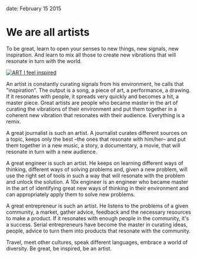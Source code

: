 date: February 15 2015

# We are all artists 

To be great, learn to open your senses to new things, new signals, new inspiration. And learn to mix all those to create new vibrations that will resonate in turn with the world. 

[![ART I feel inspired](public/img/art-I-feel-inspired.jpg)](http://abduzeedo.com/daily-inspiration-394)

An artist is constantly curating signals from his environment, he calls that "inspiration". The output is a song, a piece of art, a performance, a drawing. If it resonates with people, it spreads very quickly and becomes a hit, a master piece. 
Great artists are people who became master in the art of curating the vibrations of their environment and put them together in a coherent new vibration that resonates with their audience. Everything is a remix.

A great journalist is such an artist. A journalist curates different sources on a topic, keeps only the best –the ones that resonate with him/her– and put them together in a new music, a story, a documentary, a movie, that will resonate in turn with a new audience.

A great engineer is such an artist. He keeps on learning different ways of thinking, different ways of solving problems and, given a new problem, will use the right set of tools in such a way that will resonate with the problem and unlock the solution. A 10x engineer is an engineer who became master in the art of identifying great new ways of thinking in their environment and can appropriately apply them to solve new problems.

A great entrepreneur is such an artist. He listens to the problems of a given community, a market, gather advice, feedback and the necessary resources to make a product. If it resonates with enough people in the community, it's a success. Serial entrepreneurs have become the master in curating ideas, people, advice to turn them into products that resonate with the community. 

Travel, meet other cultures, speak different languages, embrace a world of diversity. Be great, be inspired, be an artist.
